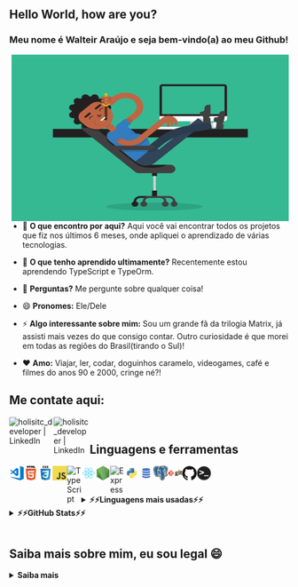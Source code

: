 ## **Hello World, how are you?**
### Meu nome é Walteir Araújo e seja bem-vindo(a) ao meu Github!

<img align="right" alt="GIF" src="5eKX.gif" width="500" height="300" />


- 🔭 **O que encontro por aqui?** Aqui você vai encontrar todos os projetos que fiz nos últimos 6 meses, onde apliquei o aprendizado de várias tecnologias.


- 🌱 **O que tenho aprendido ultimamente?** Recentemente estou aprendendo TypeScript e TypeOrm.


- 💬 **Perguntas?** Me pergunte sobre qualquer coisa!


- 😄 **Pronomes:** Ele/Dele


- ⚡ **Algo interessante sobre mim:** Sou um grande fã da trilogia Matrix, já assisti mais vezes do que consigo contar. Outro curiosidade é que morei em todas as regiões do Brasil(tirando o Sul)!


- ♥️ **Amo:** Viajar, ler, codar, doguinhos caramelo, videogames, café e filmes do anos 90 e 2000, cringe né?!


## Me contate aqui:
<a href="https://www.linkedin.com/in/walteir-araujo/" target="_blank"><img align="left" alt="holisitc_developer | LinkedIn" width="80px" src="https://img.shields.io/badge/LinkedIn-0077B5?style=for-the-badge&logo=linkedin&logoColor=white" /></a>
[<img align="left" alt="holisitc_developer | LinkedIn" width="65px" src="https://img.shields.io/badge/Gmail-D14836?style=for-the-badge&logo=gmail&logoColor=white" />](mailto:walteiraraujo@poli.ufrj.br)

</br>

## Linguagens e ferramentas
<a href="#"><img align="left" alt="Visual Studio Code" width="26px" src="https://raw.githubusercontent.com/github/explore/80688e429a7d4ef2fca1e82350fe8e3517d3494d/topics/visual-studio-code/visual-studio-code.png" /></a>
<a href="#"><img align="left" alt="HTML5" width="26px" src="https://raw.githubusercontent.com/github/explore/80688e429a7d4ef2fca1e82350fe8e3517d3494d/topics/html/html.png" /></a>
<a href="#"><img align="left" alt="CSS3" width="26px" src="https://raw.githubusercontent.com/github/explore/80688e429a7d4ef2fca1e82350fe8e3517d3494d/topics/css/css.png" /></a>
<a href="#"><img align="left" alt="JavaScript" width="26px" src="https://raw.githubusercontent.com/github/explore/80688e429a7d4ef2fca1e82350fe8e3517d3494d/topics/javascript/javascript.png" /></a>
<a href="#"><img align="left" alt="TypeScript" width="26px" src="https://cdn.icon-icons.com/icons2/2415/PNG/128/typescript_plain_logo_icon_146316.png" /></a>
<a href="#"><img align="left" alt="React" width="26px" src="https://raw.githubusercontent.com/github/explore/80688e429a7d4ef2fca1e82350fe8e3517d3494d/topics/react/react.png" /></a>
<a href="#"><img align="left" alt="Node.js" width="26px" src="https://raw.githubusercontent.com/github/explore/80688e429a7d4ef2fca1e82350fe8e3517d3494d/topics/nodejs/nodejs.png" /></a>
<a href="#"><img align="left" alt="Express" width="26px" src="https://simpleicons.org/icons/express.svg" /></a>
<a href="#"><img align="left" alt="python" width="26px" src="https://raw.githubusercontent.com/github/explore/80688e429a7d4ef2fca1e82350fe8e3517d3494d/topics/python/python.png" /></a>
<a href="#"><img align="left" alt="SQL" width="26px" src="https://raw.githubusercontent.com/github/explore/80688e429a7d4ef2fca1e82350fe8e3517d3494d/topics/sql/sql.png" /></a>
<a href="#"><img align="left" alt="postgreSQL" width="26px" src="https://raw.githubusercontent.com/github/explore/80688e429a7d4ef2fca1e82350fe8e3517d3494d/topics/postgresql/postgresql.png" /></a>
<a href="#"><img align="left" alt="Git" width="26px" src="https://raw.githubusercontent.com/github/explore/80688e429a7d4ef2fca1e82350fe8e3517d3494d/topics/git/git.png" /></a>
<a href="#"><img align="left" alt="GitHub" width="26px" src="https://raw.githubusercontent.com/github/explore/78df643247d429f6cc873026c0622819ad797942/topics/github/github.png" /></a>
<a href="#"><img align="left" alt="Terminal" width="26px" src="https://raw.githubusercontent.com/github/explore/80688e429a7d4ef2fca1e82350fe8e3517d3494d/topics/terminal/terminal.png" /></a>

</br>
</br>
</br>

<details>
  <summary><strong>⚡⚡Linguagens mais usadas⚡⚡</strong></summary>

<img alt="Anna's GitHub Top Languages" src="https://github-readme-stats.vercel.app/api/top-langs/?username=WalteirJulioAraujo" />

</details>

<details>
  <summary><strong>⚡⚡GitHub Stats⚡⚡</strong></summary>

  <img alt="Anna's GitHub Stats" src="https://github-readme-stats.vercel.app/api?username=WalteirJulioAraujo&show_icons=true&hide_border=true" />

</details>

</br>

## Saiba mais sobre mim, eu sou legal 😄 
<details>
<summary><strong>Saiba mais</strong></summary>

<a href="https://www.instagram.com/walteirtei/" target="_blank"><img alt="Instagram" width="100px" src="https://img.shields.io/badge/Instagram-E4405F?style=for-the-badge&logo=instagram&logoColor=white" /></a>

Meu nome é Walteir Araújo e tenho 27 anos. Sou aluno de Engenharia Metalúrgica - UFRJ e no último ano tenho me dedicado totalmente a programação. </br>
Meu fascínio pela computação começou quando era pequeno, sempre amei computadores e me perguntava como tudo funcionava "por dentro". Na faculdade tive contanto com o python, e o usava pra resolver pequenos problemas do dia a dia, como fazer algumas contas pra mim. Porém foi na minha iniciação científica em que vi o poder que a programação tem, e decidi entrar de cabeça na área.</br>
Conheci o modelo de bootcamp e escolhi um, que também me escolheu, a Driven, e digo com toda certeza que foi uma das melhores escohas da minha vida. Aprendi várias linguagens, fiz vários projetos aplicando metodologias ágeis e fiz vários amigos que carrego comigo.</br>
Posso dizer,tranquilamente, eu amo programar 😍!

</details>
